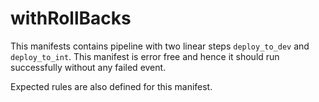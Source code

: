 # withRollBacks
This manifests contains pipeline with two linear steps `deploy_to_dev` and `deploy_to_int`. This manifest is error free and hence it should run successfully without any failed event.

Expected rules are also defined for this manifest.



